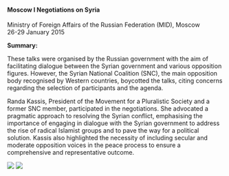 <h4>Moscow I Negotiations on Syria</h4>

Ministry of Foreign Affairs of the Russian Federation (MID), Moscow  
26-29 January 2015
	
<b>Summary:</b>	

These talks were organised by the Russian government with the aim of facilitating dialogue between the Syrian government and various opposition figures. However, the Syrian National Coalition (SNC), the main opposition body recognised by Western countries, boycotted the talks, citing concerns regarding the selection of participants and the agenda.

Randa Kassis, President of the Movement for a Pluralistic Society and a former SNC member, participated in the negotiations. She advocated a pragmatic approach to resolving the Syrian conflict, emphasising the importance of engaging in dialogue with the Syrian government to address the rise of radical Islamist groups and to pave the way for a political solution. Kassis also highlighted the necessity of including secular and moderate opposition voices in the peace process to ensure a comprehensive and representative outcome.


![](124.JPG)
![](125.JPG)
<p></p>

